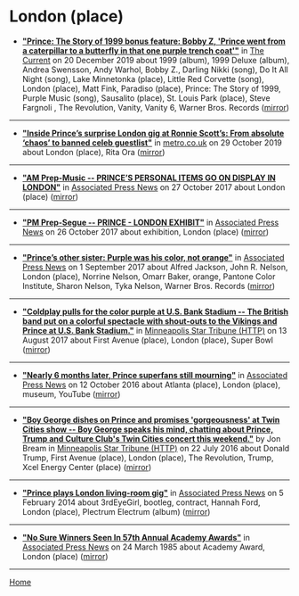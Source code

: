 # London (place)

 - [**"Prince: The Story of 1999 bonus feature: Bobby Z, 'Prince went from a caterpillar to a butterfly in that one purple trench coat'"**](https://www.thecurrent.org/feature/2019/12/20/prince-drummer-bobby-z-the-revolution-interview) in [The Current](https://www.thecurrent.org/) on 20 December 2019 about 1999 (album), 1999 Deluxe (album), Andrea Swensson, Andy Warhol, Bobby Z., Darling Nikki (song), Do It All Night (song), Lake Minnetonka (place), Little Red Corvette (song), London (place), Matt Fink, Paradiso (place), Prince: The Story of 1999, Purple Music (song), Sausalito (place), St. Louis Park (place), Steve Fargnoli , The Revolution, Vanity, Vanity 6, Warner Bros. Records ([mirror](https://web.archive.org/web/*/https://www.thecurrent.org/feature/2019/12/20/prince-drummer-bobby-z-the-revolution-interview))

----

 - [**"Inside Prince’s surprise London gig at Ronnie Scott’s: From absolute ‘chaos’ to banned celeb guestlist"**](https://metro.co.uk/2019/10/29/inside-prince-surprise-london-gig-ronnie-scotts-absolute-chaos-banned-celeb-guestlist-10971994/) in [metro.co.uk](https://metro.co.uk/) on 29 October 2019 about London (place), Rita Ora ([mirror](https://web.archive.org/web/*/https://metro.co.uk/2019/10/29/inside-prince-surprise-london-gig-ronnie-scotts-absolute-chaos-banned-celeb-guestlist-10971994/))

----

 - [**"AM Prep-Music -- PRINCE’S PERSONAL ITEMS GO ON DISPLAY IN LONDON"**](https://apnews.com/28703b322bd34762b8d47ec043e9c98a) in [Associated Press News](https://apnews.com/) on 27 October 2017 about London (place) ([mirror](https://web.archive.org/web/*/https://apnews.com/28703b322bd34762b8d47ec043e9c98a))

----

 - [**"PM Prep-Segue -- PRINCE - LONDON EXHIBIT"**](https://apnews.com/14ea8830aab74985b945aa5fe84d601b) in [Associated Press News](https://apnews.com/) on 26 October 2017 about exhibition, London (place) ([mirror](https://web.archive.org/web/*/https://apnews.com/14ea8830aab74985b945aa5fe84d601b))

----

 - [**"Prince’s other sister: Purple was his color, not orange"**](https://apnews.com/4d22688b86214d839d01281d61cf3775) in [Associated Press News](https://apnews.com/) on 1 September 2017 about Alfred Jackson, John R. Nelson, London (place), Norrine Nelson, Omarr Baker, orange, Pantone Color Institute, Sharon Nelson, Tyka Nelson, Warner Bros. Records ([mirror](https://web.archive.org/web/*/https://apnews.com/4d22688b86214d839d01281d61cf3775))

----

 - [**"Coldplay pulls for the color purple at U.S. Bank Stadium -- The British band put on a colorful spectacle with shout-outs to the Vikings and Prince at U.S. Bank Stadium."**](http://www.startribune.com/coldplay-pulls-for-the-color-purple-at-u-s-bank-stadium/440125493/) in [Minneapolis Star Tribune (HTTP)](http://www.startribune.com/) on 13 August 2017 about First Avenue (place), London (place), Super Bowl ([mirror](https://web.archive.org/web/*/http://www.startribune.com/coldplay-pulls-for-the-color-purple-at-u-s-bank-stadium/440125493/))

----

 - [**"Nearly 6 months later, Prince superfans still mourning"**](https://apnews.com/5f2143ac989a4626b2cf7b8620a6a28c) in [Associated Press News](https://apnews.com/) on 12 October 2016 about Atlanta (place), London (place), museum, YouTube ([mirror](https://web.archive.org/web/*/https://apnews.com/5f2143ac989a4626b2cf7b8620a6a28c))

----

 - [**"Boy George dishes on Prince and promises 'gorgeousness' at Twin Cities show -- Boy George speaks his mind, chatting about Prince, Trump and Culture Club's Twin Cities concert this weekend."**](http://www.startribune.com/boy-george-dishes-on-prince-and-promises-gorgeousness-at-twin-cities-show/387819481/) by Jon Bream in [Minneapolis Star Tribune (HTTP)](http://www.startribune.com/) on 22 July 2016 about Donald Trump, First Avenue (place), London (place), The Revolution, Trump, Xcel Energy Center (place) ([mirror](https://web.archive.org/web/*/http://www.startribune.com/boy-george-dishes-on-prince-and-promises-gorgeousness-at-twin-cities-show/387819481/))

----

 - [**"Prince plays London living-room gig"**](https://apnews.com/cdab667abcd84f809dda4c49a044486f) in [Associated Press News](https://apnews.com/) on 5 February 2014 about 3rdEyeGirl, bootleg, contract, Hannah Ford, London (place), Plectrum Electrum (album) ([mirror](https://web.archive.org/web/*/https://apnews.com/cdab667abcd84f809dda4c49a044486f))

----

 - [**"No Sure Winners Seen In 57th Annual Academy Awards"**](https://apnews.com/37eef81eb393447b25a0cbdb5be609a2) in [Associated Press News](https://apnews.com/) on 24 March 1985 about Academy Award, London (place) ([mirror](https://web.archive.org/web/*/https://apnews.com/37eef81eb393447b25a0cbdb5be609a2))

----

[Home](../)
